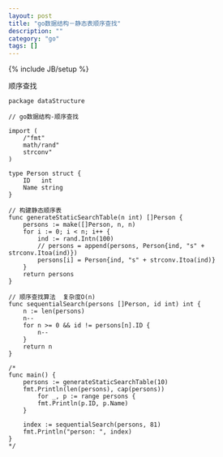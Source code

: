 ```yaml
---
layout: post
title: "go数据结构－静态表顺序查找"
description: ""
category: "go"
tags: []
---
```

{% include JB/setup %}

顺序查找

    package dataStructure
    
    // go数据结构-顺序查找
    
    import (
        /"fmt"
        math/rand"
        strconv"
    )
    
    type Person struct {
        ID   int
        Name string
    }
    
    // 构建静态顺序表
    func generateStaticSearchTable(n int) []Person {
        persons := make([]Person, n, n)
        for i := 0; i < n; i++ {
            ind := rand.Intn(100)
            // persons = append(persons, Person{ind, "s" + strconv.Itoa(ind)})
            persons[i] = Person{ind, "s" + strconv.Itoa(ind)}
        }
        return persons
    }
    
    // 顺序查找算法  复杂度O(n)
    func sequentialSearch(persons []Person, id int) int {
        n := len(persons)
        n--
        for n >= 0 && id != persons[n].ID {
            n--
        }
        return n
    }
    
    /*
    func main() {
        persons := generateStaticSearchTable(10)
        fmt.Println(len(persons), cap(persons))
            for _, p := range persons {
            fmt.Println(p.ID, p.Name)
        }
    
        index := sequentialSearch(persons, 81)
        fmt.Println("person: ", index)
    }
    */
